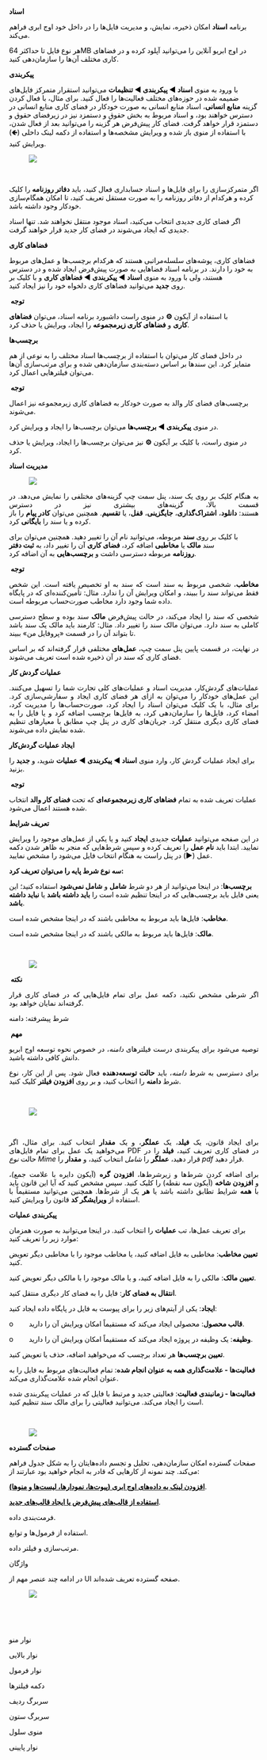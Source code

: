 <p><span class="text-big" style="color:hsl(0,0%,0%);"><strong>اسناد</strong></span></p><p><span style="color:hsl(0,0%,0%);">برنامه&nbsp;<strong>اسناد</strong>&nbsp;امکان ذخیره، نمایش، و مدیریت فایل‌ها را در داخل خود اوج ابری فراهم می‌کند.</span></p><p><span style="color:hsl(0,0%,0%);">هر نوع فایل تا حداکثر 64MB در اوج ابریو آنلاین را می‌توانید آپلود کرده و در فضاهای کاری مختلف آن‌ها را سازمان‌دهی کنید.</span></p><p><span class="text-big" style="color:hsl(0,0%,0%);"><strong>پیکربندی</strong></span></p><p><span style="color:hsl(0,0%,0%);">با ورود به منوی&nbsp;<strong>اسناد ◄ پیکربندی ◄ تنظیمات</strong>&nbsp;می‌توانید استقرار متمرکز فایل‌های ضمیمه شده در حوزه‌های مختلف فعالیت‌ها را فعال کنید. برای مثال، با فعال کردن گزینه&nbsp;<strong>منابع انسانی</strong>، اسناد منابع انسانی به صورت خودکار در فضای کاری منابع انسانی در دسترس خواهند بود، و اسناد مربوط به بخش حقوق و دستمزد نیز در زیرفضای حقوق و دستمزد قرار خواهد گرفت. فضای کار پیش‌فرض هر گزینه را می‌توانید بعد از فعال شدن، با استفاده از منوی باز شده و ویرایش مشخصه‌ها و استفاده از دکمه لینک داخلی (<strong>🡸</strong>) ویرایش کنید.</span></p><figure class="image"><img src="https://hub.amootsoft.com/content/editor/fa11445e-07db-4d9d-bf44-88fd4417266dimage.png.png"></figure><p>&nbsp;</p><p><span style="color:hsl(0,0%,0%);">اگر متمرکزسازی را برای فایل‌ها و اسناد حسابداری فعال کنید، باید&nbsp;<strong>دفاتر روزنامه</strong>&nbsp;را کلیک کرده و هرکدام از دفاتر روزنامه را به صورت مستقل تعریف کنید، تا امکان همگام‌سازی خودکار وجود داشته باشد.</span></p><p><span style="color:hsl(0,0%,0%);">اگر فضای کاری جدیدی انتخاب می‌کنید، اسناد موجود منتقل نخواهند شد. تنها اسناد جدیدی که ایجاد می‌شوند در فضای کار جدید قرار خواهند گرفت.</span></p><p><span class="text-big" style="color:hsl(0,0%,0%);"><strong>فضاهای کاری</strong></span></p><p><span style="color:hsl(0,0%,0%);">فضاهای کاری، پوشه‌های سلسله‌مراتبی هستند که هرکدام برچسب‌ها و عمل‌های مربوط به خود را دارند. در برنامه اسناد فضاهایی به صورت پیش‌فرض ایجاد شده و در دسترس هستند، ولی با ورود به منوی&nbsp;<strong>اسناد ◄ پیکربندی ◄ فضاهای کاری</strong>&nbsp;و با کلیک بر روی&nbsp;<strong>جدید</strong>&nbsp;می‌توانید فضاهای کاری دلخواه خود را نیز ایجاد کنید.</span></p><p><span style="color:hsl(0,0%,0%);"><strong>&nbsp;توجه</strong></span></p><p><span style="color:hsl(0,0%,0%);">با استفاده از آیکون&nbsp;<strong>⚙</strong>&nbsp;در منوی راست داشبورد برنامه اسناد، می‌توان&nbsp;<strong>فضاهای کاری</strong>&nbsp;و&nbsp;<strong>فضاهای کاری زیرمجموعه</strong>&nbsp;را ایجاد، ویرایش یا حذف کرد.</span></p><p><span style="color:hsl(0,0%,0%);"><strong>برچسب‌ها</strong></span></p><p><span style="color:hsl(0,0%,0%);">در داخل فضای کار می‌توان با استفاده از برچسب‌ها اسناد مختلف را به نوعی از هم متمایز کرد. این سندها بر اساس دسته‌بندی سازمان‌دهی شده و برای مرتب‌سازی آن‌ها می‌توان فیلترهایی اعمال کرد.</span></p><p><span style="color:hsl(0,0%,0%);"><strong>&nbsp;توجه</strong></span></p><p><span style="color:hsl(0,0%,0%);">برچسب‌های فضای کار والد به صورت خودکار به فضاهای کاری زیرمجموعه نیز اعمال می‌شوند.</span></p><p><span style="color:hsl(0,0%,0%);">در منوی&nbsp;<strong>پیکربندی ◄ برچسب‌ها</strong>&nbsp;می‌توان برچسب‌ها را ایجاد و ویرایش کرد.</span></p><p><span style="color:hsl(0,0%,0%);">در منوی راست، با کلیک بر آیکون&nbsp;<strong>⚙</strong>&nbsp;نیز می‌توان برچسب‌ها را ایجاد، ویرایش یا حذف کرد.</span></p><p><span class="text-big" style="color:hsl(0,0%,0%);"><strong>مدیریت اسناد</strong></span></p><figure class="image"><img src="https://hub.amootsoft.com/content/editor/7c32821a-89f5-4acd-ac50-7529d131cce8image.png.png"></figure><p style="text-align:justify;"><span style="color:hsl(0,0%,0%);">به هنگام کلیک بر روی یک سند، پنل سمت چپ گزینه‌های مختلفی را نمایش می‌دهد. در قسمت بالا، گزینه‌های بیشتری نیز در دسترس هستند:&nbsp;<strong>دانلود</strong>،&nbsp;<strong>اشتراک‌گذاری</strong>،&nbsp;<strong>جایگزینی</strong>،&nbsp;<strong>قفل</strong>، یا&nbsp;<strong>تقسیم</strong>. همچنین می‌توان&nbsp;<strong>کادر پیام</strong>&nbsp;را باز کرده و یا سند را&nbsp;<strong>بایگانی</strong>&nbsp;کرد.</span></p><p><span style="color:hsl(0,0%,0%);">با کلیک بر روی&nbsp;<strong>سند</strong>&nbsp;مربوطه، می‌توانید نام آن را تغییر دهید. همچنین می‌توان برای سند&nbsp;<strong>مالک</strong>&nbsp;یا&nbsp;<strong>مخاطبی</strong>&nbsp;اضافه کرد،&nbsp;<strong>فضای کاری</strong>&nbsp;آن را تغییر داد، به&nbsp;<strong>ثبت دفتر روزنامه</strong>&nbsp;مربوطه دسترسی داشت و&nbsp;<strong>برچسب‌هایی</strong>&nbsp;به آن اضافه کرد.</span></p><p><span style="color:hsl(0,0%,0%);"><strong>&nbsp;توجه</strong></span></p><p style="text-align:justify;"><span style="color:hsl(0,0%,0%);"><strong>مخاطب</strong>، شخصی مربوط به سند است که سند به او تخصیص یافته است. این شخص فقط می‌تواند سند را ببیند، و امکان ویرایش آن را ندارد. مثال: تأمین‌کننده‌ای که در پایگاه داده شما وجود دارد مخاطب صورت‌حساب مربوطه است.</span></p><p style="text-align:justify;"><span style="color:hsl(0,0%,0%);">شخصی که سند را ایجاد می‌کند، در حالت پیش‌فرض&nbsp;<strong>مالک</strong>&nbsp;سند بوده و سطح دسترسی کاملی به سند دارد. می‌توان مالک سند را تغییر داد. مثال: کارمند باید مالک یک سند باشد تا بتواند آن را در قسمت «پروفایل من» ببیند.</span></p><p style="text-align:justify;"><span style="color:hsl(0,0%,0%);">در نهایت، در قسمت پایین پنل سمت چپ،&nbsp;<strong>عمل‌های</strong>&nbsp;مختلفی قرار گرفته‌اند که بر اساس فضای کاری که سند در آن ذخیره شده است تعریف می‌شوند.</span></p><p style="text-align:justify;"><span class="text-big" style="color:hsl(0,0%,0%);"><strong>عملیات گردش کار</strong></span></p><p style="text-align:justify;"><span style="color:hsl(0,0%,0%);">عملیات‌های گردش‌کار، مدیریت اسناد و عملیات‌های کلی تجارت شما را تسهیل می‌کنند. این عمل‌های خودکار را می‌توان به ازای هر فضای کاری ایجاد و سفارشی‌سازی کرد. برای مثال، با یک کلیک می‌توان اسناد را ایجاد کرد، صورت‌حساب‌ها را مدیریت کرد، امضاء کرد، فایل‌ها را سازمان‌دهی کرد، به فایل‌ها برچسب اضافه کرد و یا فایل را به فضای کاری دیگری منتقل کرد. جریان‌های کاری در پنل چپ مطابق با معیارهای تنظیم شده نمایش داده می‌شوند.</span></p><p><span class="text-big" style="color:hsl(0,0%,0%);"><strong>ایجاد عملیات گردش‌کار</strong></span></p><p><span style="color:hsl(0,0%,0%);">برای ایجاد عملیات گردش کار، وارد منوی&nbsp;<strong>اسناد ◄ پیکربندی ◄ عملیات</strong>&nbsp;شوید، و&nbsp;<strong>جدید</strong>&nbsp;را بزنید.</span></p><p><span style="color:hsl(0,0%,0%);"><strong>&nbsp;توجه</strong></span></p><p><span style="color:hsl(0,0%,0%);">عملیات تعریف شده به تمام&nbsp;<strong>فضاهای کاری زیرمجموعه‌ای</strong>&nbsp;که تحت&nbsp;<strong>فضای کار والد</strong>&nbsp;انتخاب شده هستند اعمال می‌شود.</span></p><p><span class="text-big" style="color:hsl(0,0%,0%);"><strong>تعریف شرایط</strong></span></p><p style="text-align:justify;"><span style="color:hsl(0,0%,0%);">در این صفحه می‌توانید&nbsp;<strong>عملیات</strong>&nbsp;جدیدی&nbsp;<strong>ایجاد</strong>&nbsp;کنید و یا یکی از عمل‌های موجود را ویرایش نمایید. ابتدا باید&nbsp;<strong>نام عمل</strong>&nbsp;را تعریف کرده و سپس شرط‌هایی که منجر به ظاهر شدن دکمه عمل (<strong>▶</strong>) در پنل راست به هنگام انتخاب فایل می‌شود را مشخص نمایید.</span></p><p><span class="text-big" style="color:hsl(0,0%,0%);"><strong>سه نوع شرط پایه را می‌توان تعریف کرد:</strong></span></p><p><span style="color:hsl(0,0%,0%);"><strong>برچسب‌ها</strong>: در اینجا می‌توانید از هر دو شرط&nbsp;<strong>شامل</strong>&nbsp;و&nbsp;<strong>شامل نمی‌شود</strong>&nbsp;استفاده کنید؛ این یعنی فایل باید برچسب‌هایی که در اینجا تنظیم شده است را&nbsp;<strong>باید داشته باشد</strong>&nbsp;یا&nbsp;<strong>نباید داشته باشد</strong>.</span></p><p><span style="color:hsl(0,0%,0%);"><strong>مخاطب</strong>: فایل‌ها باید مربوط به مخاطبی باشند که در اینجا مشخص شده است.</span></p><p><span style="color:hsl(0,0%,0%);"><strong>مالک</strong>: فایل‌ها باید مربوط به مالکی باشند که در اینجا مشخص شده است.</span></p><p><span style="color:hsl(0,0%,0%);">&nbsp;</span></p><figure class="image"><img src="https://hub.amootsoft.com/content/editor/920878ac-d78a-4db9-894e-588025db509fimage.png.png"></figure><p><span style="color:hsl(0,0%,0%);"><strong>&nbsp;نکته</strong></span></p><p style="text-align:justify;"><span style="color:hsl(0,0%,0%);">اگر شرطی مشخص نکنید، دکمه عمل برای تمام فایل‌هایی که در فضای کاری قرار گرفته‌اند نمایان خواهد بود.</span></p><p style="text-align:justify;"><span style="color:hsl(0,0%,0%);">شرط پیشرفته: دامنه</span></p><p style="text-align:justify;"><span style="color:hsl(0,0%,0%);"><strong>&nbsp;مهم</strong></span></p><p style="text-align:justify;"><span style="color:hsl(0,0%,0%);">توصیه می‌شود برای پیکربندی درست فیلترهای&nbsp;<i>دامنه</i>، در خصوص نحوه توسعه اوج ابریو دانش کافی داشته باشید.</span></p><p style="text-align:justify;"><span style="color:hsl(0,0%,0%);">برای دسترسی به شرط&nbsp;<i>دامنه</i>، باید&nbsp;<strong>حالت توسعه‌دهنده</strong>&nbsp;فعال شود. پس از این کار، نوع شرط&nbsp;<strong>دامنه</strong>&nbsp;را انتخاب کنید، و بر روی&nbsp;<strong>افزودن فیلتر</strong>&nbsp;کلیک کنید.</span></p><p style="text-align:justify;">&nbsp;</p><figure class="image"><img src="https://hub.amootsoft.com/content/editor/5d2b1db7-808f-4183-bc11-958da26a3600image.png.png"></figure><p><span style="color:hsl(0,0%,0%);">&nbsp;</span></p><p style="text-align:justify;"><span style="color:hsl(0,0%,0%);">برای ایجاد قانون، یک&nbsp;<strong>فیلد</strong>، یک&nbsp;<strong>عملگر</strong>، و یک&nbsp;<strong>مقدار</strong>&nbsp;انتخاب کنید. برای مثال، اگر می‌خواهید یک عمل برای تمام فایل‌های PDF در فضای کاری تعریف کنید،&nbsp;<strong>فیلد</strong>&nbsp;را در حالت&nbsp;<i>نوع Mime</i>&nbsp;قرار دهید،&nbsp;<strong>عملگر</strong>&nbsp;را&nbsp;<i>شامل</i>&nbsp;انتخاب کنید، و&nbsp;<strong>مقدار</strong>&nbsp;را&nbsp;<i>pdf</i>&nbsp;قرار دهید.</span></p><p style="text-align:justify;"><span style="color:hsl(0,0%,0%);">برای اضافه کردن شرط‌ها و زیرشرط‌ها،&nbsp;<strong>افزودن گره</strong>&nbsp;(آیکون دایره با علامت جمع)، و&nbsp;<strong>افزودن شاخه</strong>&nbsp;(آیکون سه نقطه) را کلیک کنید. سپس مشخص کنید که آیا این قانون باید با&nbsp;<strong>همه</strong>&nbsp;شرایط تطابق داشته باشد یا&nbsp;<strong>هر</strong>&nbsp;یک از شرط‌ها. همچنین می‌توانید مستقیماً با استفاده از&nbsp;<strong>ویرایشگر کد</strong>&nbsp;قانون را ویرایش کنید.</span></p><p><span style="color:hsl(0,0%,0%);"><strong>پیکربندی عملیات</strong></span></p><p><span style="color:hsl(0,0%,0%);">برای تعریف عمل‌ها، تب&nbsp;<strong>عملیات</strong>&nbsp;را انتخاب کنید. در اینجا می‌توانید به صورت همزمان موارد زیر را تعریف کنید:</span></p><p><span style="color:hsl(0,0%,0%);"><strong>تعیین مخاطب</strong>: مخاطبی به فایل اضافه کنید، یا مخاطب موجود را با مخاطبی دیگر تعویض کنید.</span></p><p><span style="color:hsl(0,0%,0%);"><strong>تعیین مالک</strong>: مالکی را به فایل اضافه کنید، و یا مالک موجود را با مالکی دیگر تعویض کنید.</span></p><p><span style="color:hsl(0,0%,0%);"><strong>انتقال به فضای کار</strong>: فایل را به فضای کار دیگری منتقل کنید.</span></p><p><span style="color:hsl(0,0%,0%);"><strong>ایجاد</strong>: یکی از آیتم‌های زیر را برای پیوست به فایل در پایگاه داده ایجاد کنید:</span></p><p><span style="color:hsl(0,0%,0%);">o&nbsp;&nbsp;&nbsp;&nbsp;&nbsp;&nbsp;&nbsp; <strong>قالب محصول</strong>: محصولی ایجاد می‌کند که مستقیماً امکان ویرایش آن را دارید.</span></p><p><span style="color:hsl(0,0%,0%);">o&nbsp;&nbsp;&nbsp;&nbsp;&nbsp;&nbsp;&nbsp; <strong>وظیفه</strong>: یک وظیفه در پروژه ایجاد می‌کند که مستقیماً امکان ویرایش آن را دارید.</span></p><p><span style="color:hsl(0,0%,0%);"><strong>تعیین برچسب‌ها</strong>&nbsp;هر تعداد برچسب که می‌خواهید اضافه، حذف یا تعویض کنید.</span></p><p><span style="color:hsl(0,0%,0%);"><strong>فعالیت‌ها - علامت‌گذاری همه به عنوان انجام شده</strong>: تمام فعالیت‌های مربوط به فایل را به عنوان انجام شده علامت‌گذاری می‌کند.</span></p><p><span style="color:hsl(0,0%,0%);"><strong>فعالیت‌ها - زمانبندی فعالیت</strong>: فعالیتی جدید و مرتبط با فایل که در عملیات پیکربندی شده است را ایجاد می‌کند. می‌توانید فعالیتی را برای مالک سند تنظیم کنید.</span></p><p>&nbsp;</p><figure class="image"><img src="https://hub.amootsoft.com/content/editor/798d77a5-4ddc-4111-b441-81c5066cfe04image.png.png"></figure><p><span class="text-big" style="color:hsl(0,0%,0%);"><strong>صفحات گسترده</strong></span></p><p><span style="color:hsl(0,0%,0%);">صفحات گسترده امکان سازمان‌دهی، تحلیل و تجسم داده‌هایتان را به شکل جدول فراهم می‌کند. چند نمونه از کارهایی که قادر به انجام خواهید بود عبارتند از:</span></p><p><a href="https://www.tashilgostar.com/documentation/16.0/applications/finance/spreadsheet/insert.html"><span style="color:hsl(0,0%,0%);"><strong>افزودن لینک به داده‌های اوج ابری (پیوت‌ها، نمودارها، لیست‌ها و منوها)</strong></span></a><span style="color:hsl(0,0%,0%);">.</span></p><p><a href="https://www.tashilgostar.com/documentation/16.0/applications/finance/spreadsheet/templates.html"><span style="color:hsl(0,0%,0%);"><strong>استفاده از قالب‌های پیش‌فرض یا ایجاد قالب‌های جدید</strong></span></a><span style="color:hsl(0,0%,0%);">.</span></p><p><span style="color:hsl(0,0%,0%);">فرمت‌بندی داده.</span></p><p><span style="color:hsl(0,0%,0%);">استفاده از فرمول‌ها و توابع.</span></p><p><span style="color:hsl(0,0%,0%);">مرتب‌سازی و فیلتر داده.</span></p><p><span style="color:hsl(0,0%,0%);">واژگان</span></p><p><span style="color:hsl(0,0%,0%);">در ادامه چند عنصر مهم از&nbsp;UI&nbsp;صفحه گسترده تعریف شده‌اند.</span></p><figure class="image"><img src="https://hub.amootsoft.com/content/editor/2ed966f5-3d6c-40f8-9eb0-8e6bae44b4a8image.png.png"></figure><p><span style="color:hsl(0,0%,0%);">&nbsp;</span></p><p><span style="color:hsl(0,0%,0%);">&nbsp;</span></p><p><span style="color:hsl(0,0%,0%);">نوار منو</span></p><p><span style="color:hsl(0,0%,0%);">نوار بالایی</span></p><p><span style="color:hsl(0,0%,0%);">نوار فرمول</span></p><p><span style="color:hsl(0,0%,0%);">دکمه فیلترها</span></p><p><span style="color:hsl(0,0%,0%);">سربرگ ردیف</span></p><p><span style="color:hsl(0,0%,0%);">سربرگ ستون</span></p><p><span style="color:hsl(0,0%,0%);">منوی سلول</span></p><p><span style="color:hsl(0,0%,0%);">نوار پایینی</span></p><p><span style="color:hsl(0,0%,0%);">&nbsp;</span></p>